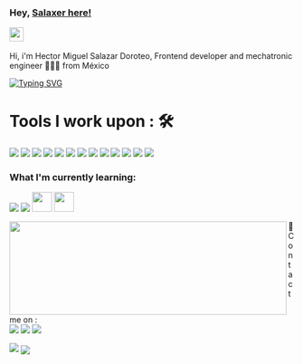 
### Hey, [Salaxer here! ](https://www.salaxer.com) <p> </p> <img src="https://media.giphy.com/media/hvRJCLFzcasrR4ia7z/giphy.gif" width="25px">

<p>Hi, i'm Hector Miguel Salazar Doroteo, Frontend developer and mechatronic engineer 👨🏻‍💻 from M&eacute;xico </p>


[![Typing SVG](https://readme-typing-svg.herokuapp.com?color=%2336BCF7&width=550&lines=I'm+FrontEnd+Developer+and+Mechatronic+Engineer;I've+never+stopped+learning)](https://git.io/typing-svg)


<h1> Tools I work upon : 🛠</h1>
<p align="left">
  <img src="http://img.shields.io/badge/-VS%20Code-000000?style=for-the-badge&logo=Visual-studio-code&logoColor=blue"/> 
  <img src="https://img.shields.io/badge/-Github-181717?style=flat-square&logo=GitHub&logoColor=white"/>
  <img src="https://img.shields.io/badge/-NPM-CB3837?style=flat-square&logo=NPM&logoColor=white"/>
  <img src="https://img.shields.io/badge/-Slack-E01563?style=flat-square&logo=Slack&logoColor=white"/>
  <img src="https://img.shields.io/badge/-MySQL-F29111?style=flat-square&logo=MySQL&logoColor=white"/>
  <img src="https://img.shields.io/badge/-React.js-1C78C0?style=flat-square&logo=React"/>
  <img src="https://img.shields.io/badge/-WebPack-1C78C0?style=flat-square&logo=WebPack&logoColor=white"/>
  <img src="https://img.shields.io/badge/-ESLint-4B32C3?style=flat-square&logo=ESLint&logoColor=white"/>
  <img src="https://img.shields.io/badge/-HTML5-E34F26?style=flat-square&logo=HTML5&logoColor=white"/>
  <img src="https://img.shields.io/badge/-CSS3-1572B6?style=flat-square&logo=CSS3&logoColor=white"/>
  <img src="https://img.shields.io/badge/javascript%20-%23323330.svg?&style=for-the-badge&logo=javascript&logoColor=%23F7DF1E"/> 
  <img src="https://img.shields.io/badge/git%20-%23F05032.svg?&style=for-the-badge&logo=git&logoColor=white"/>   
  <img src="https://img.shields.io/badge/mongodb%20-%2347A248svg?&style=for-the-badge&logo=mongodb&logoColor=white"/> 
</p>

### What I'm currently learning:

<p>
  <img src="https://img.shields.io/badge/Angular%20-%23DD0031.svg?&style=for-the-badge&logo=angular&logoColor=white"/> 
  <img src="https://img.shields.io/badge/python%20-%2314354C.svg?&style=for-the-badge&logo=python&logoColor=white"/>  
  <img src="https://cdn.jsdelivr.net/gh/devicons/devicon@latest/icons/python/python-original.svg" width="35px"/>
  <img src="https://cdn.jsdelivr.net/gh/devicons/devicon@latest/icons/kotlin/kotlin-original.svg" width="35px"/>
</p>

<img align="left" width="490" height="165" src="https://github-readme-stats.vercel.app/api?username=Salaxer&show_icons=true&hide_border=false&line_height=20&title_color=f69673&icon_color=1b93c9&show_owner=true"/>

<!-- Other -->
<p>
  📣 Contact me on :<br/>
  <a href="https://instagram.com/salaxer1"><img src="https://img.shields.io/badge/instagram-E4405F.svg?style=for-the-badge&logo=instagram&logoColor=white"/></a>
  <a href="https://www.linkedin.com/in/salaxer/"><img src="https://img.shields.io/badge/linkedin-0077B5.svg?style=for-the-badge&logo=linkedin&logoColor=white"/></a>
  <a href="https://twitter.com/Salaxer"><img src="https://img.shields.io/badge/twitter-1DA1F2.svg?style=for-the-badge&logo=twitter&logoColor=white"/></a>
</p>


<img src="http://views.whatilearened.today/views/github/Salaxer/views.svg"/>


<img align="center" src="https://activity-graph.herokuapp.com/graph?username=salaxer&theme=dracula&color=B994E6&bg_color=2B2D3D" />
